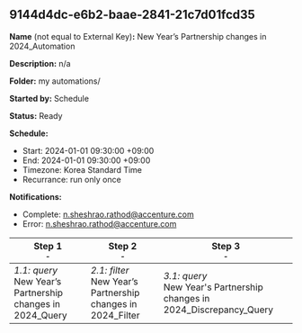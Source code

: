 ## 9144d4dc-e6b2-baae-2841-21c7d01fcd35

**Name** (not equal to External Key)**:** New Year’s Partnership changes in 2024_Automation

**Description:** n/a

**Folder:** my automations/

**Started by:** Schedule

**Status:** Ready

**Schedule:**

* Start: 2024-01-01 09:30:00 +09:00
* End: 2024-01-01 09:30:00 +09:00
* Timezone: Korea Standard Time
* Recurrance: run only once

**Notifications:**

* Complete: n.sheshrao.rathod@accenture.com
* Error: n.sheshrao.rathod@accenture.com

| Step 1<br>_<small>-</small>_ | Step 2<br>_<small>-</small>_ | Step 3<br>_<small>-</small>_ |
| --- | --- | --- |
| _1.1: query_<br>New Year’s Partnership changes in 2024_Query | _2.1: filter_<br>New Year’s Partnership changes in 2024_Filter | _3.1: query_<br>New Year's Partnership changes in 2024_Discrepancy_Query |
